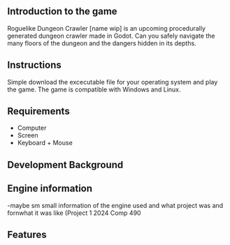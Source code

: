 ## Introduction to the game
  Roguelike Dungeon Crawler [name wip] is an upcoming procedurally generated dungeon crawler made in Godot. Can you safely navigate the many floors of the dungeon and the dangers hidden in its depths.
  
## Instructions
  Simple download the excecutable file for your operating system and play the game. The game is compatible with Windows and Linux.

## Requirements
 * Computer
 * Screen
 * Keyboard + Mouse

## Development Background
  
  
## Engine information
  -maybe sm small information of the engine used and what project was and fornwhat it was like (Project 1 2024 Comp 490

## Features

